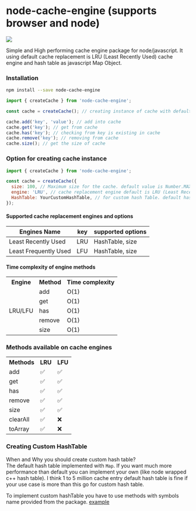 # node-cache-engine (supports browser and node)

[![](https://github.com/benhurdavies/node-cache-engine/workflows/Test%20CI/badge.svg?branch=master)](https://github.com/benhurdavies/node-cache-engine/actions?query=workflow%3A%22Test+CI%22)

Simple and High performing cache engine package for node/javascript. It using default cache replacement is LRU (Least Recently Used) cache engine and hash table as javascript Map Object.

### Installation

```bash
npm install --save node-cache-engine
```

```javascript
import { createCache } from 'node-cache-engine';

const cache = createCache(); // creating instance of cache with default configuration

cache.add('key', 'value'); // add into cache
cache.get('key'); // get from cache
cache.has('key'); // checking from key is existing in cache
cache.remove('key'); // removing from cache
cache.size(); // get the size of cache
```

### Option for creating cache instance

```javascript
import { createCache } from 'node-cache-engine';

const cache = createCache({
  size: 100, // Maximum size for the cache. default value is Number.MAX_SAFE_INTEGER
  engine: 'LRU', // cache replacement engine default is LRU (Least Recently Used)
  HashTable: YourCustomHashTable, // for custom hash Table. default hashTable is 'src/dataStructure/HashTable.js'
});
```

#### Supported cache replacement engines and options

| Engines Name          | key | supported options |
| --------------------- | --- | ----------------- |
| Least Recently Used   | LRU | HashTable, size   |
| Least Frequently Used | LFU | HashTable, size   |

#### Time complexity of engine methods

<table>
  <tr>
    <th>Engine</th>
    <th>Method</th>
    <th>Time complexity </th>
  </tr>
  <tr>
    <td rowspan=5>LRU/LFU</td>
    <td>add</td>
    <td>O(1)</td>
  </tr>
  <tr>
    <td>get</td>
    <td>O(1)</td>
  </tr>
  <tr>
    <td>has</td>
    <td>O(1)</td>
  </tr>
  <tr>
    <td>remove</td>
    <td>O(1)</td>
  </tr>
  <tr>
    <td>size</td>
    <td>O(1)</td>
  </tr>
</table>

### Methods available on cache engines

<table>
  <tr>
    <th>Methods</th>
    <th>LRU</th>
    <th>LFU</th>
  </tr>
  <tr>
    <td>add</td>
    <td>✅</td>
    <td>✅</td>
  </tr>
  <tr>
    <td>get</td>
    <td>✅</td>
    <td>✅</td>
  </tr>
  <tr>
    <td>has</td>
    <td>✅</td>
    <td>✅</td>
  </tr>
  <tr>
    <td>remove</td>
    <td>✅</td>
    <td>✅</td>
  </tr>
  <tr>
    <td>size</td>
    <td>✅</td>
    <td>✅</td>
  </tr>
  <tr>
    <td>clearAll</td>
    <td>✅</td>
    <td>❌</td>
  </tr>
  <tr>
    <td>toArray</td>
    <td>✅</td>
    <td>❌</td>
  </tr>
</table>

### Creating Custom HashTable

When and Why you should create custom hash table?  
The default hash table implemented with `Map`. If you want much more performance than default you can implement your own (like node wrapped c++ hash table). I think 1 to 5 million cache entry default hash table is fine if your use case is more than this go for custom hash table.

To implement custom hashTable you have to use methods with symbols name provided from the package. [example](src/featureTest/customHashTable.test.js)
